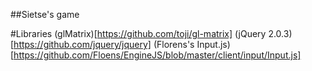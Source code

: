 ##Sietse's game

#Libraries
(glMatrix)[https://github.com/toji/gl-matrix]
(jQuery 2.0.3)[https://github.com/jquery/jquery]
(Florens's Input.js)[https://github.com/Floens/EngineJS/blob/master/client/input/Input.js]
